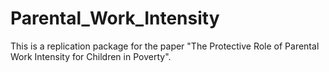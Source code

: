 # Parental_Work_Intensity
This is a replication package for the paper "The Protective Role of Parental Work Intensity for Children in Poverty".
